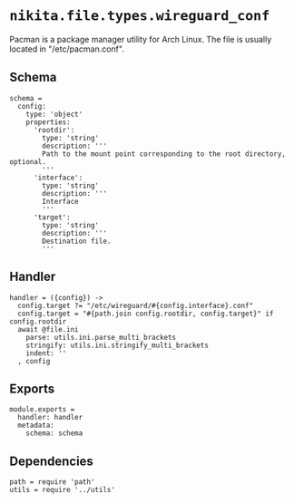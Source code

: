 
# `nikita.file.types.wireguard_conf`

Pacman is a package manager utility for Arch Linux. The file is usually located 
in "/etc/pacman.conf".

## Schema

    schema =
      config:
        type: 'object'
        properties:
          'rootdir':
            type: 'string'
            description: '''
            Path to the mount point corresponding to the root directory, optional.
            '''
          'interface':
            type: 'string'
            description: '''
            Interface
            '''
          'target':
            type: 'string'
            description: '''
            Destination file.
            '''

## Handler

    handler = ({config}) ->
      config.target ?= "/etc/wireguard/#{config.interface}.conf"
      config.target = "#{path.join config.rootdir, config.target}" if config.rootdir
      await @file.ini
        parse: utils.ini.parse_multi_brackets
        stringify: utils.ini.stringify_multi_brackets
        indent: ''
      , config

## Exports

    module.exports =
      handler: handler
      metadata:
        schema: schema

## Dependencies

    path = require 'path'
    utils = require '../utils'
